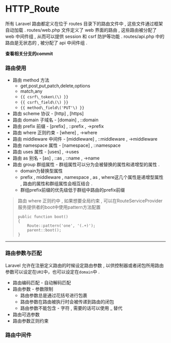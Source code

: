 # HTTP\_Route

所有 Laravel 路由都定义在位于 routes 目录下的路由文件中 , 这些文件通过框架自动加载 . routes/web.php 文件定义了 web 界面的路由 , 这些路由被分配了 web 中间件组 , 从而可以提供 session 和 csrf 防护等功能 . routes/api.php 中的路由是无状态的 , 被分配了 api 中间件组 .

**查看相关分支的commit**

### **路由使用**

* 路由 method 方法
  * get,post,put,patch,delete,options
  * match,any
  * `{{ csrf\_token\(\) }}`
  * `{{ csrf\_field\(\) }}`
  * `{{ method\_field\('PUT'\) }}`
* 路由 scheme 协议 - \[http\] , \[https\]
* 路由 domain 子域名 - \[domain\] , ::domain
* 路由 prefix 前缀 - \[prefix\] , ::prefix , -&gt;prefix
* 路由 where 正则约束 - \[where\] , -&gt;where
* 路由 middleware 中间件 - \[middleware\] , ::middleware , -&gt;middleware
* 路由 namespace 属性 - \[namespace\] , ::namespace
* 路由 uses 属性 - \[uses\] , -&gt;uses
* 路由 as 别名 - \[as\] , ::as , ::name , -&gt;name
* 路由 group 群组属性 - 群组属性可以分为会被替换的属性和递增型的属性 . 
  * domain为替换型属性
  * prefix , middleware , namespace , as , where这几个属性是递增型属性 , 路由的属性和群组属性会相互结合 . 
  * 群组prefix前缀的优先级低于群组中路由的prefix前缀

> 路由 where 正则约中 , 如果想要全局约束 , 可以在RouteServiceProvider服务提供者的boot中使用pattern方法配置
>
> ```
> public function boot()
> {
>     Route::pattern('one', '(.+)');
>     parent::boot();
> }
> ```

---

### 路由参数与匹配

Laravel 允许在注册定义路由的时候设定路由参数 , 以供控制器或者闭包所用路由参数可以设定在`URI`中，也可以设定在`domain`中 .

* 路由编码匹配 - 自动解码匹配
* 路由参数 - 参数限制
  * 路由参数总是通过花括号进行包裹
  * 路由参数在路由被执行时会被传递到路由的闭包
  * 路由参数不能包含 - 字符 , 需要的话可以使用 \_ 替代
* 路由可选参数
* 路由参数正则约束

### 路由中间件



